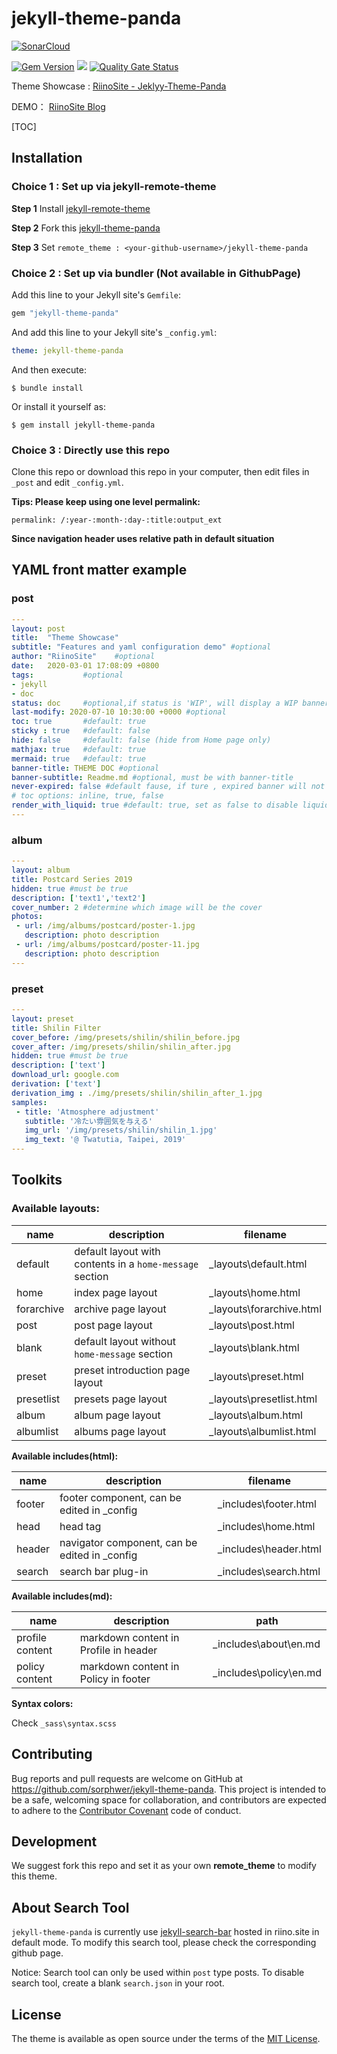 # jekyll-theme-panda

[![SonarCloud](https://sonarcloud.io/images/project_badges/sonarcloud-white.svg)](https://sonarcloud.io/summary/new_code?id=sorphwer_jekyll-theme-panda)

[![Gem Version](https://badge.fury.io/rb/jekyll-theme-panda.svg)](https://badge.fury.io/rb/jekyll-theme-panda)  ![](https://ruby-gem-downloads-badge.herokuapp.com/jekyll-theme-panda?type=total) [![Quality Gate Status](https://sonarcloud.io/api/project_badges/measure?project=sorphwer_jekyll-theme-panda&metric=alert_status)](https://sonarcloud.io/summary/new_code?id=sorphwer_jekyll-theme-panda)

Theme Showcase : [RiinoSite - Jeklyy-Theme-Panda](https://riino.site/jekyll-theme-panda/)

DEMO： [RiinoSite Blog](https://riino.site/)





[TOC]

## Installation

### Choice 1 : Set up via jekyll-remote-theme

**Step 1**  Install [jekyll-remote-theme](https://github.com/benbalter/jekyll-remote-theme)

**Step 2**  Fork this [jekyll-theme-panda]( https://github.com/sorphwer/jekyll-theme-panda)

**Step 3**  Set `remote_theme : <your-github-username>/jekyll-theme-panda`

### Choice 2 : Set up via bundler (Not available in GithubPage)

Add this line to your Jekyll site's `Gemfile`:

```ruby
gem "jekyll-theme-panda"
```

And add this line to your Jekyll site's `_config.yml`:

```yaml
theme: jekyll-theme-panda
```

And then execute:

    $ bundle install

Or install it yourself as:

    $ gem install jekyll-theme-panda

### Choice 3 : Directly use this repo 

Clone this repo or download this repo in your computer, then edit files in `_post` and edit `_config.yml`.

**Tips: Please keep using one level permalink:**
```
permalink: /:year-:month-:day-:title:output_ext
```
**Since navigation header uses relative path in default situation**

## YAML front matter example

### post

```yaml
---
layout: post
title:  "Theme Showcase"
subtitle: "Features and yaml configuration demo" #optional 
author: "RiinoSite"    #optional
date:   2020-03-01 17:08:09 +0800
tags:           #optional
- jekyll 
- doc
status: doc     #optional,if status is 'WIP', will display a WIP banner
last-modify: 2020-07-10 10:30:00 +0000 #optional
toc: true       #default: true
sticky : true   #default: false
hide: false     #default: false (hide from Home page only)
mathjax: true   #default: true
mermaid: true   #default: true
banner-title: THEME DOC #optional
banner-subtitle: Readme.md #optional, must be with banner-title
never-expired: false #default fause, if ture , expired banner will not display
# toc options: inline, true, false
render_with_liquid: true #default: true, set as false to disable liquid
---
```

### album

```yaml
---
layout: album
title: Postcard Series 2019
hidden: true #must be true
description: ['text1','text2']
cover_number: 2 #determine which image will be the cover
photos:
 - url: /img/albums/postcard/poster-1.jpg
   description: photo description
 - url: /img/albums/postcard/poster-11.jpg
   description: photo description
---
```

### preset

```yaml
---
layout: preset
title: Shilin Filter
cover_before: /img/presets/shilin/shilin_before.jpg
cover_after: /img/presets/shilin/shilin_after.jpg
hidden: true #must be true
description: ['text']
download_url: google.com
derivation: ['text']
derivation_img : ./img/presets/shilin/shilin_after_1.jpg
samples:
 - title: 'Atmosphere adjustment'
   subtitle: '冷たい雰囲気を与える'
   img_url: '/img/presets/shilin/shilin_1.jpg'
   img_text: '@ Twatutia, Taipei, 2019'
---
```



## Toolkits

### Available layouts:

| name       | description                                              | filename                 |
| ---------- | -------------------------------------------------------- | ------------------------ |
| default    | default layout with contents in a `home-message` section | _layouts\default.html    |
| home       | index page layout                                        | _layouts\home.html       |
| forarchive | archive page layout                                      | _layouts\forarchive.html |
| post       | post page layout                                         | _layouts\post.html       |
| blank      | default layout without `home-message` section            | _layouts\blank.html      |
| preset     | preset introduction page layout                          | _layouts\preset.html     |
| presetlist | presets page layout                                      | _layouts\presetlist.html |
| album      | album page layout                                        | _layouts\album.html      |
| albumlist  | albums page layout                                       | _layouts\albumlist.html  |

**Available includes(html):**

| name   | description                                   | filename              |
| ------ | --------------------------------------------- | --------------------- |
| footer | footer component, can be edited in _config    | _includes\footer.html |
| head   | head tag                                      | _includes\home.html   |
| header | navigator component, can be edited in _config | _includes\header.html |
| search | search bar plug-in                            | _includes\search.html |

**Available includes(md):**

| name            | description                           | path                   |
| --------------- | ------------------------------------- | ---------------------- |
| profile content | markdown content in Profile in header | _includes\about\en.md  |
| policy content  | markdown content in Policy in footer  | _includes\policy\en.md |

**Syntax colors:**

Check `_sass\syntax.scss`

## Contributing

Bug reports and pull requests are welcome on GitHub at https://github.com/sorphwer/jekyll-theme-panda. This project is intended to be a safe, welcoming space for collaboration, and contributors are expected to adhere to the [Contributor Covenant](http://contributor-covenant.org) code of conduct.

## Development

We suggest fork this repo and set it as your own **remote_theme** to modify this theme.

## About Search Tool

`jekyll-theme-panda` is currently use [jekyll-search-bar](https://github.com/sorphwer/jekyll-search-bar) hosted in riino.site in default mode. To modify this search tool, please check the corresponding github page.

Notice: Search tool can only be used within `post` type posts. To disable search tool, create a blank `search.json` in your root.

## License

The theme is available as open source under the terms of the [MIT License](https://opensource.org/licenses/MIT).

